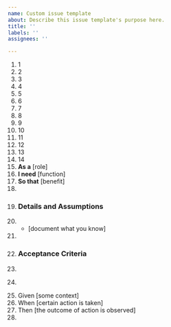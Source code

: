 ```yaml
---
name: Custom issue template
about: Describe this issue template's purpose here.
title: ''
labels: ''
assignees: ''

---
```


1. 1
2. 2
3. 3
4. 4
5. 5
6. 6
7. 7
8. 8 
9. 9
10. 10
11. 11
12. 12
13. 13
14. 14
1. **As a** [role]
2. **I need** [function]
3. **So that** [benefit]
4. 
5. ### Details and Assumptions
6. * [document what you know]
7. 
8. ### Acceptance Criteria
9. 
10. ```gherkin
11. Given [some context]
12. When [certain action is taken]
13. Then [the outcome of action is observed]
14.
